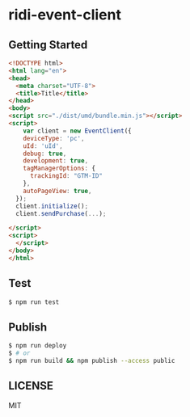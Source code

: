 # ridi-event-client

## Getting Started

```html
<!DOCTYPE html>
<html lang="en">
<head>
  <meta charset="UTF-8">
  <title>Title</title>
</head>
<body>
<script src="./dist/umd/bundle.min.js"></script>
<script>
    var client = new EventClient({
    deviceType: 'pc',
    uId: 'uId',
    debug: true,
    development: true,
    tagManagerOptions: {
      trackingId: "GTM-ID"
    },
    autoPageView: true,
  });
  client.initialize();
  client.sendPurchase(...);

</script>
<script>
  </script>
</body>
</html>
```

## Test

```bash
$ npm run test
```

## Publish

```bash
$ npm run deploy
$ # or
$ npm run build && npm publish --access public
```

## LICENSE

MIT
